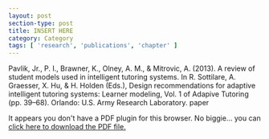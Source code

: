 ```yaml
---
layout: post
section-type: post
title: INSERT HERE
category: Category
tags: [ 'research', 'publications', 'chapter' ]
---
```

Pavlik, Jr., P. I., Brawner, K., Olney, A. M., & Mitrovic, A. (2013). A review of student models used in intelligent tutoring systems. In R. Sottilare, A. Graesser, X. Hu, & H. Holden (Eds.), Design recommendations for adaptive intelligent tutoring systems: Learner modeling, Vol. 1 of Adapive Tutoring (pp. 39–68). Orlando: U.S. Army Research Laboratory. paper

<object data="https://umdrive.memphis.edu/aolney/public/publications/INSERTHERE" type="application/pdf" width="100%" height="600px">
 
  <p>It appears you don't have a PDF plugin for this browser.
  No biggie... you can <a href="https://umdrive.memphis.edu/aolney/public/publications/INSERTHERE">click here to
  download the PDF file.</a></p>
  
</object>
